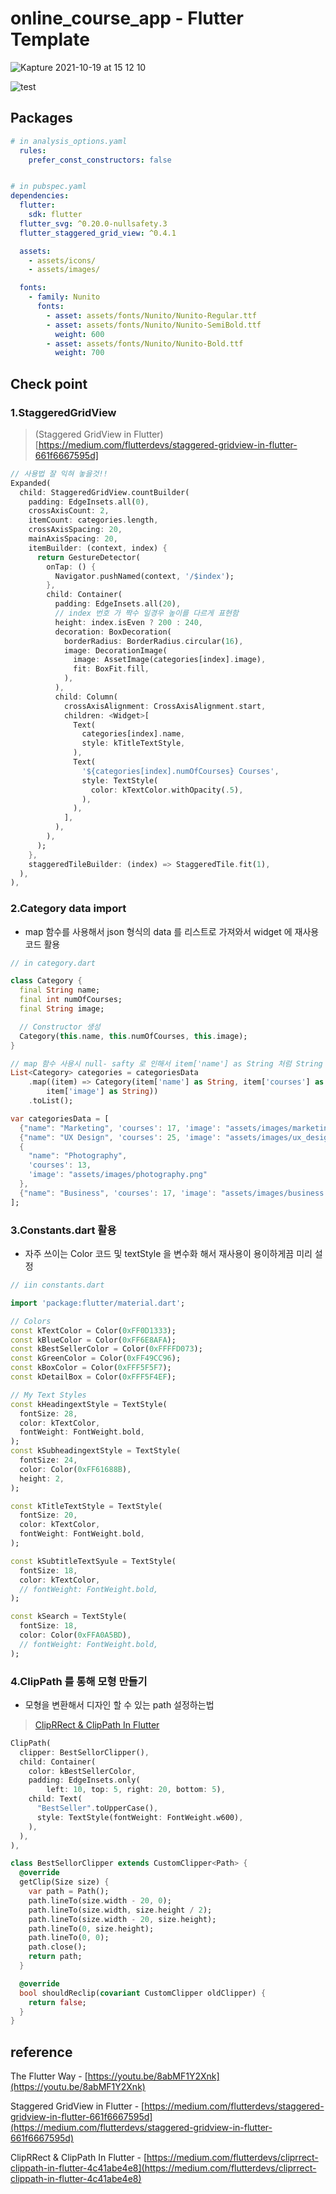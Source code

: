# online_course_app - Flutter Template

![Kapture 2021-10-19 at 15 12 10](https://user-images.githubusercontent.com/28912774/137853693-0cb3a4c2-12c8-4e32-812d-d4c2768ffc1e.gif)

![test](assets/images/test.gif)

## Packages

```yaml
# in analysis_options.yaml
  rules:
    prefer_const_constructors: false


# in pubspec.yaml
dependencies:
  flutter:
    sdk: flutter
  flutter_svg: ^0.20.0-nullsafety.3
  flutter_staggered_grid_view: ^0.4.1

  assets:
    - assets/icons/
    - assets/images/

  fonts:
    - family: Nunito
      fonts:
        - asset: assets/fonts/Nunito/Nunito-Regular.ttf
        - asset: assets/fonts/Nunito/Nunito-SemiBold.ttf
          weight: 600
        - asset: assets/fonts/Nunito/Nunito-Bold.ttf
          weight: 700
```

## Check point

### 1.StaggeredGridView

> (Staggered GridView in Flutter)[https://medium.com/flutterdevs/staggered-gridview-in-flutter-661f6667595d]

```dart
// 사용법 잘 익혀 놓을것!!
Expanded(
  child: StaggeredGridView.countBuilder(
    padding: EdgeInsets.all(0),
    crossAxisCount: 2,
    itemCount: categories.length,
    crossAxisSpacing: 20,
    mainAxisSpacing: 20,
    itemBuilder: (context, index) {
      return GestureDetector(
        onTap: () {
          Navigator.pushNamed(context, '/$index');
        },
        child: Container(
          padding: EdgeInsets.all(20),
          // index 번호 가 짝수 일경우 높이를 다르게 표현함
          height: index.isEven ? 200 : 240,
          decoration: BoxDecoration(
            borderRadius: BorderRadius.circular(16),
            image: DecorationImage(
              image: AssetImage(categories[index].image),
              fit: BoxFit.fill,
            ),
          ),
          child: Column(
            crossAxisAlignment: CrossAxisAlignment.start,
            children: <Widget>[
              Text(
                categories[index].name,
                style: kTitleTextStyle,
              ),
              Text(
                '${categories[index].numOfCourses} Courses',
                style: TextStyle(
                  color: kTextColor.withOpacity(.5),
                ),
              ),
            ],
          ),
        ),
      );
    },
    staggeredTileBuilder: (index) => StaggeredTile.fit(1),
  ),
),
```

### 2.Category data import

- map 함수를 사용해서 json 형식의 data 를 리스트로 가져와서 widget 에 재사용 코드 활용

```dart
// in category.dart

class Category {
  final String name;
  final int numOfCourses;
  final String image;

  // Constructor 생성
  Category(this.name, this.numOfCourses, this.image);
}

// map 함수 사용시 null- safty 로 인해서 item['name'] as String 처럼 String 타입을 alias 로 정확히 지정해주고 사용하는것이 좋다
List<Category> categories = categoriesData
    .map((item) => Category(item['name'] as String, item['courses'] as int,
        item['image'] as String))
    .toList();

var categoriesData = [
  {"name": "Marketing", 'courses': 17, 'image': "assets/images/marketing.png"},
  {"name": "UX Design", 'courses': 25, 'image': "assets/images/ux_design.png"},
  {
    "name": "Photography",
    'courses': 13,
    'image': "assets/images/photography.png"
  },
  {"name": "Business", 'courses': 17, 'image': "assets/images/business.png"},
];
```

### 3.Constants.dart 활용

- 자주 쓰이는 Color 코드 및 textStyle 을 변수화 해서 재사용이 용이하게끔 미리 설정

```dart
// iin constants.dart

import 'package:flutter/material.dart';

// Colors
const kTextColor = Color(0xFF0D1333);
const kBlueColor = Color(0xFF6E8AFA);
const kBestSellerColor = Color(0xFFFFD073);
const kGreenColor = Color(0xFF49CC96);
const kBoxColor = Color(0xFFF5F5F7);
const kDetailBox = Color(0xFFF5F4EF);

// My Text Styles
const kHeadingextStyle = TextStyle(
  fontSize: 28,
  color: kTextColor,
  fontWeight: FontWeight.bold,
);
const kSubheadingextStyle = TextStyle(
  fontSize: 24,
  color: Color(0xFF61688B),
  height: 2,
);

const kTitleTextStyle = TextStyle(
  fontSize: 20,
  color: kTextColor,
  fontWeight: FontWeight.bold,
);

const kSubtitleTextSyule = TextStyle(
  fontSize: 18,
  color: kTextColor,
  // fontWeight: FontWeight.bold,
);

const kSearch = TextStyle(
  fontSize: 18,
  color: Color(0xFFA0A5BD),
  // fontWeight: FontWeight.bold,
);

```

### 4.ClipPath 를 통해 모형 만들기

- 모형을 변환해서 디자인 할 수 있는 path 설정하는법

> [ClipRRect & ClipPath In Flutter](https://medium.com/flutterdevs/cliprrect-clippath-in-flutter-4c41abe4e8)

```dart
ClipPath(
  clipper: BestSellorClipper(),
  child: Container(
    color: kBestSellerColor,
    padding: EdgeInsets.only(
        left: 10, top: 5, right: 20, bottom: 5),
    child: Text(
      "BestSeller".toUpperCase(),
      style: TextStyle(fontWeight: FontWeight.w600),
    ),
  ),
),

class BestSellorClipper extends CustomClipper<Path> {
  @override
  getClip(Size size) {
    var path = Path();
    path.lineTo(size.width - 20, 0);
    path.lineTo(size.width, size.height / 2);
    path.lineTo(size.width - 20, size.height);
    path.lineTo(0, size.height);
    path.lineTo(0, 0);
    path.close();
    return path;
  }

  @override
  bool shouldReclip(covariant CustomClipper oldClipper) {
    return false;
  }
}

```

## reference

The Flutter Way - [https://youtu.be/8abMF1Y2Xnk](https://youtu.be/8abMF1Y2Xnk)

Staggered GridView in Flutter - [https://medium.com/flutterdevs/staggered-gridview-in-flutter-661f6667595d](https://medium.com/flutterdevs/staggered-gridview-in-flutter-661f6667595d)

ClipRRect & ClipPath In Flutter - [https://medium.com/flutterdevs/cliprrect-clippath-in-flutter-4c41abe4e8](https://medium.com/flutterdevs/cliprrect-clippath-in-flutter-4c41abe4e8)
